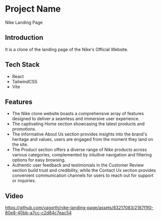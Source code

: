 # Project Name
Nike Landing Page


## Introduction
It is a clone of the landing page of the Nike's Official Website. 


## Tech Stack
- React
- TailwindCSS
- Vite


## Features
- The Nike clone website boasts a comprehensive array of features designed to deliver a seamless and immersive user experience.
- The captivating Home section showcasing the latest products and promotions.
- The informative About Us section provides insights into the brand's heritage and values, users are engaged from the moment they land on the site.
- The Product section offers a diverse range of Nike products across various categories, complemented by intuitive navigation and filtering options for easy browsing.
- Authentic user feedback and testimonials in the Customer Review section build trust and credibility, while the Contact Us section provides convenient communication channels for users to reach out for support or inquiries. 


## Video



https://github.com/vagxrth/nike-landing-page/assets/83217083/2187f1f0-80e8-40bb-a7cc-c2d84c7eac54

